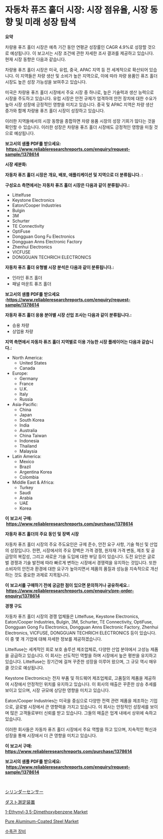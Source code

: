 <p><h1>자동차 퓨즈 홀더 시장: 시장 점유율, 시장 동향 및 미래 성장 탐색</h1></p><p><strong>요약</strong></p>
<p><p>차량용 퓨즈 홀더 시장은 예측 기간 동안 연평균 성장률인 CAGR 4.9%로 성장할 것으로 예상됩니다. 이 보고서는 시장 조건에 관한 자세한 조사 결과를 제공하고 있습니다. 현재 시장 동향은 다음과 같습니다.</p><p>차량용 퓨즈 홀더 시장은 미국, 유럽, 중국, APAC 지역 등 전 세계적으로 확산되어 있습니다. 이 지역들은 차량 생산 및 소비가 높은 지역으로, 이에 따라 차량 용품인 퓨즈 홀더 시장도 높은 성장 가능성을 보여주고 있습니다.</p><p>미국은 차량용 퓨즈 홀더 시장에서 주요 시장 중 하나로, 높은 기술력과 생산 능력으로 시장을 주도하고 있습니다. 유럽 시장은 안전 규제가 엄격하여 안전 장치에 대한 수요가 높아 시장 성장에 긍정적인 영향을 미치고 있습니다. 중국 및 APAC 지역은 차량 생산 증가와 함께 차량용 퓨즈 홀더 시장이 성장하고 있습니다.</p><p>이러한 지역들에서의 시장 동향을 종합하면 차량 용품 시장의 성장 기회가 많다는 것을 확인할 수 있습니다. 이러한 성장은 차량용 퓨즈 홀더 시장에도 긍정적인 영향을 미칠 것으로 예상됩니다.</p></p>
<p><strong>보고서의 샘플 PDF를 받으세요: &nbsp;<a href="https://www.reliableresearchreports.com/enquiry/request-sample/1378614">https://www.reliableresearchreports.com/enquiry/request-sample/1378614</a></strong></p>
<p><strong>시장 세분화:</strong></p>
<p><strong> 자동차 퓨즈 홀더 시장은 개요, 배포, 애플리케이션 및 지역으로 더 분류됩니다. :</strong></p>
<p><strong>구성요소 측면에서는 자동차 퓨즈 홀더 시장은 다음과 같이 분류됩니다.:</strong></p>
<p><ul><li>Littelfuse</li><li>Keystone Electronics</li><li>Eaton/Cooper Industries</li><li>Bulgin</li><li>3M</li><li>Schurter</li><li>TE Connectivity</li><li>OptiFuse</li><li>Dongguan Gong Fu Electronics</li><li>Dongguan Anns Electronic Factory</li><li>Zhenhui Electronics</li><li>VICFUSE</li><li>DONGGUAN TECHRICH ELECTRONICS</li></ul></p>
<p><strong> 자동차 퓨즈 홀더 유형별 시장 분석은 다음과 같이 분류됩니다.:</strong></p>
<p><ul><li>인라인 퓨즈 홀더</li><li>패널 마운트 퓨즈 홀더</li></ul></p>
<p><strong>보고서의 샘플 PDF를 받으세요 :<a href="https://www.reliableresearchreports.com/enquiry/request-sample/1378614">https://www.reliableresearchreports.com/enquiry/request-sample/1378614</a></strong></p>
<p><strong> 자동차 퓨즈 홀더 응용 분야별 시장 산업 조사는 다음과 같이 분류됩니다.:</strong></p>
<p><ul><li>승용 차량</li><li>상업용 차량</li></ul></p>
<p><strong>지역 측면에서 자동차 퓨즈 홀더 지역별로 이용 가능한 시장 플레이어는 다음과 같습니다.:</strong></p>
<p><ul>
    <li>
        North America:
        <ul>
            <li>United States</li>
            <li>Canada</li>
        </ul>
    </li>
    <li>
        Europe:
        <ul>
            <li>Germany</li>
            <li>France</li>
            <li>U.K.</li>
            <li>Italy</li>
            <li>Russia</li>
        </ul>
    </li>
    <li>
        Asia-Pacific:
        <ul>
            <li>China</li>
            <li>Japan</li>
            <li>South Korea</li>
            <li>India</li>
            <li>Australia</li>
            <li>China Taiwan</li>
            <li>Indonesia</li>
            <li>Thailand</li>
            <li>Malaysia</li>
        </ul>
    </li>
    <li>
        Latin America:
        <ul>
            <li>Mexico</li>
            <li>Brazil</li>
            <li>Argentina Korea</li>
            <li>Colombia</li>
        </ul>
    </li>
    <li>
        Middle East & Africa:
        <ul>
            <li>Turkey</li>
            <li>Saudi</li>
            <li>Arabia</li>
            <li>UAE</li>
            <li>Korea</li>
        </ul>
    </li>
    </ul></p>
<p><strong>이 보고서 구매: &nbsp;<a href="https://www.reliableresearchreports.com/purchase/1378614">https://www.reliableresearchreports.com/purchase/1378614</a></strong></p>
<p><strong>자동차 퓨즈 홀더의 주요 동인 및 장벽 시장</strong></p>
<p><p>자동차 퓨즈 홀더 시장의 주요 주도요인은 규제 준수, 안전 요구 사항, 기술 혁신 및 산업의 성장입니다. 한편, 시장에서의 주요 장벽은 가격 경쟁, 원자재 가격 변동, 제조 및 공급망의 복잡성, 그리고 새로운 기술 도입에 대한 부담 등이 있습니다. 도전 요인은 글로벌 경쟁과 기술 발전에 따라 빠르게 변하는 시장에서 경쟁력을 유지하는 것입니다. 또한 소비자의 안전과 환경에 대한 요구가 높아지면서 제품의 품질과 성능을 지속적으로 개선하는 것도 중요한 과제로 지목됩니다.</p></p>
<p><strong>이 보고서를 구매하기 전에 궁금한 점이 있으면 문의하거나 공유하세요.: &nbsp;<a href="https://www.reliableresearchreports.com/enquiry/pre-order-enquiry/1378614">https://www.reliableresearchreports.com/enquiry/pre-order-enquiry/1378614</a></strong></p>
<p><strong>경쟁 구도</strong></p>
<p><p>자동차 퓨즈 홀더 시장의 경쟁 업체들은 Littelfuse, Keystone Electronics, Eaton/Cooper Industries, Bulgin, 3M, Schurter, TE Connectivity, OptiFuse, Dongguan Gong Fu Electronics, Dongguan Anns Electronic Factory, Zhenhui Electronics, VICFUSE, DONGGUAN TECHRICH ELECTRONICS 등이 있습니다. 이 중 몇 개 기업에 대해 자세한 정보를 제공하겠습니다.</p><p>Littelfuse는 세계적인 회로 보호 솔루션 제조업체로, 다양한 산업 분야에서 고성능 제품을 공급하고 있습니다. 이 회사는 선도적인 역할을 하며 시장에서 높은 평판을 유지하고 있습니다. Littelfuse는 장기간에 걸쳐 꾸준한 성장을 이루어 왔으며, 그 규모 역시 매우 클 것으로 예상됩니다.</p><p>Keystone Electronics는 전자 부품 및 하드웨어 제조업체로, 고품질의 제품을 제공하여 시장에서 안정적인 위치를 유지하고 있습니다. 이 회사의 매출은 꾸준한 상승 추세를 보이고 있으며, 시장 규모에 상당한 영향을 미치고 있습니다.</p><p>Eaton/Cooper Industries는 미국을 중심으로 다양한 전력 관련 제품을 제조하는 기업으로, 글로벌 시장에서 큰 영향력을 가지고 있습니다. 이 회사는 안정적인 성장세를 보이며 많은 고객들로부터 신뢰를 받고 있습니다. 그들의 매출은 업계 내에서 상위에 속하고 있습니다.</p><p>이러한 회사들은 자동차 퓨즈 홀더 시장에서 주요 역할을 하고 있으며, 지속적인 혁신과 성장을 통해 시장에서 더 큰 영향을 미치고 있습니다.</p></p>
<p><strong>이 보고서 구매: &nbsp; <a href="https://www.reliableresearchreports.com/purchase/1378614">https://www.reliableresearchreports.com/purchase/1378614</a></strong></p>
<p><strong>보고서의 샘플 PDF를 받으세요: &nbsp;<a href="https://www.reliableresearchreports.com/enquiry/request-sample/1378614">https://www.reliableresearchreports.com/enquiry/request-sample/1378614</a></strong><strong></strong></p>
<p>&nbsp;</p>
<p><p><a href="https://github.com/wkuactfdzwizk06/Market-Research-Report-List-1/blob/main/3918542956.md">シリンダーセンサー</a></p><p><a href="https://github.com/lrlmopnhwd79300/Market-Research-Report-List-1/blob/main/2744818957.md">ダスト測定装置</a></p><p><a href="https://github.com/ChiragRp1/Market-Research-Report-List-3/blob/main/1-ethynyl-35-dimethoxybenzene-market.md">1-Ethynyl-3,5-Dimethoxybenzene Market</a></p><p><a href="https://github.com/abdelrhmankishk22/Market-Research-Report-List-3/blob/main/pure-aluminum-coated-steel-market.md">Pure Aluminum-Coated Steel Market</a></p><p><a href="https://github.com/akzkkws047661437/Market-Research-Report-List-1/blob/main/8453219648.md">수족관 장비</a></p></p>